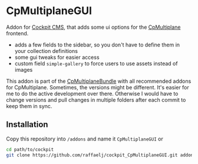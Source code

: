 # CpMultiplaneGUI


Addon for [Cockpit CMS][1], that adds some ui options for the [CpMultiplane][1] frontend.

* adds a few fields to the sidebar, so you don't have to define them in your collection definitions
* some gui tweaks for easier access
* custom field `simple-gallery` to force users to use assets instead of images

This addon is part of the [CpMultiplaneBundle][3] with all recommended addons for CpMultiplane. Sometimes, the versions might be different. It's easier for me to do the active development over there. Otherwise I would have to change versions and pull changes in multiple folders after each commit to keep them in sync.

## Installation

Copy this repository into `/addons` and name it `CpMultiplaneGUI` or

```bash
cd path/to/cockpit
git clone https://github.com/raffaelj/cockpit_CpMultiplaneGUI.git addons/CpMultiplaneGUI
```

[1]: https://github.com/agentejo/cockpit/
[2]: https://github.com/raffaelj/CpMultiplane
[3]: https://github.com/raffaelj/cockpit_CpMultiplaneBundle
